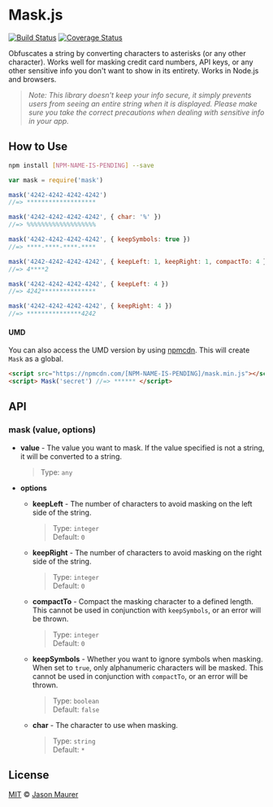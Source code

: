 # Mask.js

[![Build Status](https://travis-ci.org/jsonmaur/mask.js.svg?branch=master)](https://travis-ci.org/jsonmaur/mask.js)
[![Coverage Status](https://coveralls.io/repos/github/jsonmaur/mask.js/badge.svg?branch=master)](https://coveralls.io/github/jsonmaur/mask.js?branch=master)

Obfuscates a string by converting characters to asterisks (or any other character). Works well for masking credit card numbers, API keys, or any other sensitive info you don't want to show in its entirety. Works in Node.js and browsers.

> *Note: This library doesn't keep your info secure, it simply prevents users from seeing an entire string when it is displayed. Please make sure you take the correct precautions when dealing with sensitive info in your app.*

## How to Use

```bash
npm install [NPM-NAME-IS-PENDING] --save
```

```javascript
var mask = require('mask')

mask('4242-4242-4242-4242')
//=> *******************

mask('4242-4242-4242-4242', { char: '%' })
//=> %%%%%%%%%%%%%%%%%%%

mask('4242-4242-4242-4242', { keepSymbols: true })
//=> ****-****-****-****

mask('4242-4242-4242-4242', { keepLeft: 1, keepRight: 1, compactTo: 4 })
//=> 4****2

mask('4242-4242-4242-4242', { keepLeft: 4 })
//=> 4242***************

mask('4242-4242-4242-4242', { keepRight: 4 })
//=> ***************4242
```

#### UMD

You can also access the UMD version by using [npmcdn](https://npmcdn.com). This will create `Mask` as a global.

```html
<script src="https://npmcdn.com/[NPM-NAME-IS-PENDING]/mask.min.js"></script>
<script> Mask('secret') //=> ****** </script>
```

## API

### mask (value, options)

- **value** - The value you want to mask. If the value specified is not a string, it will be converted to a string.

  > Type: `any`  

- **options**
  - **keepLeft** - The number of characters to avoid masking on the left side of the string.

    > Type: `integer`  
    > Default: `0`

  - **keepRight** - The number of characters to avoid masking on the right side of the string.

    > Type: `integer`  
    > Default: `0`

  - **compactTo** - Compact the masking character to a defined length. This cannot be used in conjunction with `keepSymbols`, or an error will be thrown.

    > Type: `integer`  
    > Default: `0`

  - **keepSymbols** - Whether you want to ignore symbols when masking. When set to `true`, only alphanumeric characters will be masked. This cannot be used in conjunction with `compactTo`, or an error will be thrown.

    > Type: `boolean`  
    > Default: `false`

  - **char** - The character to use when masking.

    > Type: `string`  
    > Default: `*`

<a name="license"></a>
## License

[MIT](LICENSE) © [Jason Maurer](http://maur.co)
